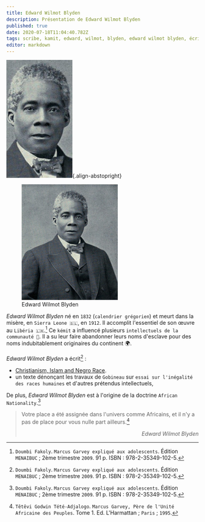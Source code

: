 ```yaml
---
title: Edward Wilmot Blyden
description: Présentation de Edward Wilmot Blyden
published: true
date: 2020-07-18T11:04:40.782Z
tags: scribe, kamit, edward, wilmot, blyden, edward wilmot blyden, écrivain, kémit
editor: markdown
---
```


![edward-wilmot-blyden_visage_public-domain.jpg](/images/personnalite/kemit/edward-wilmot-blyden/edward-wilmot-blyden_visage_public-domain.jpg){.align-abstopright}

<figure class="image image-style-align-right image_resized" style="width: 50%;">
   <img src="/images/personnalite/kemit/edward-wilmot-blyden/edward-wilmot-blyden_public-domain.png">
   <figcaption>
      Edward Wilmot Blyden
   </figcaption>
</figure>

*Edward Wilmot Blyden* né en `1832` (`calendrier grégorien`) et meurt dans la misère, en `Sierra Leone 🇸🇱`, en `1912`.
Il accomplit l'essentiel de son œuvre au `Libéria 🇱🇷`.[^1]
Ce `kémit` a influencé plusieurs `intellectuels de la communauté 🧠`. Il a su leur faire abandonner leurs noms d'esclave  pour des noms indubitablement originaires du continent :earth_africa:.

*Edward Wilmot Blyden* a écrit[^1] :
- [Christianism, Islam and Negro Race](https://www.amazon.com/Christianity-Islam-Edward-Wilmot-Blyden/dp/0933121415).
- un texte dénonçant les travaux de `Gobineau` sur `essai sur l'inégalité des races humaines` et d'autres prétendus intellectuels,

De plus, *Edward Wilmot Blyden* est à l'origine de la doctrine `African Nationality`.[^1]

> Votre place a été assignée dans l'univers comme Africains, et il n'y a pas de place pour vous nulle part ailleurs.[^4]
> <p style="text-align: right;"><i>Edward Wilmot Blyden</i></p>

[^1]: `Doumbi Fakoly`. `Marcus Garvey expliqué aux adolescents`. Édition `MENAIBUC` ; 2ème trimestre `2009`. 91 p. ISBN : 978-2-35349-102-5.

[^4]: `Têtêvi Godwin Tété-Adjalogo`. `Marcus Garvey, Père de l'Unité Africaine des Peuples`. Tome 1. Ed. L'Harmattan ; `Paris` ; `1995`.